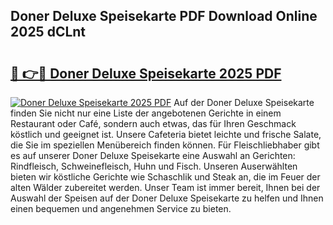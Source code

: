 ## Doner Deluxe Speisekarte PDF Download Online 2025 dCLnt

# <h2><a href="http://gc76kc.nevu.top/?p=Doner+Deluxe+Speisekarte">🔗 👉🔴 Doner Deluxe Speisekarte 2025 PDF</a></h2>

[![Doner Deluxe Speisekarte 2025 PDF](https://i.imgur.com/dBaPXMq.png)](http://gc76kc.nevu.top/?p=Doner+Deluxe+Speisekarte)
Auf der Doner Deluxe Speisekarte finden Sie nicht nur eine Liste der angebotenen Gerichte in einem Restaurant oder Café, sondern auch etwas, das für Ihren Geschmack köstlich und geeignet ist. Unsere Cafeteria bietet leichte und frische Salate, die Sie im speziellen Menübereich finden können. Für Fleischliebhaber gibt es auf unserer Doner Deluxe Speisekarte eine Auswahl an Gerichten: Rindfleisch, Schweinefleisch, Huhn und Fisch. Unseren Auserwählten bieten wir köstliche Gerichte wie Schaschlik und Steak an, die im Feuer der alten Wälder zubereitet werden. Unser Team ist immer bereit, Ihnen bei der Auswahl der Speisen auf der Doner Deluxe Speisekarte zu helfen und Ihnen einen bequemen und angenehmen Service zu bieten.
